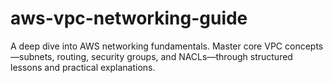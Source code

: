 # aws-vpc-networking-guide
A deep dive into AWS networking fundamentals. Master core VPC concepts—subnets, routing, security groups, and NACLs—through structured lessons and practical explanations.
